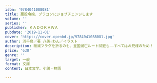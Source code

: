 ```yaml
---
isbn: '9784041088081'
title: 悪役令嬢、ブラコンにジョブチェンジします
volume: ''
series: ''
publisher: ＫＡＤＯＫＡＷＡ
pubdate: '2019-11-01'
cover: 'https://cover.openbd.jp/9784041088081.jpg'
author: 浜千鳥／著 八美☆わん／イラスト
description: 破滅フラグを折るのも、皇国滅亡ルート回避も――すべてはお兄様のため！
price: '630'
genre: ''
target: 一般
format: 文庫
content: 日本文学、小説・物語

---
```

